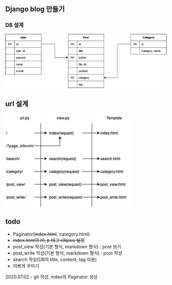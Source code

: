 ## Django blog 만들기

### DB 설계
![DB](md_image/blogDB.png)

## url 설계

![url](md_image/url.png)

## todo

* Paginator(~~index.html~~, category.html)
* ~~index.html의 h1, p 태그 ellipsis 설정~~
* post_view 작성(기본 형식, markdown 형식) : post 보기
* post_write 작성(기본 형식, markdown 형식) : post 작성
* search 작성(DB의 title, content, tag 이용)
* 이쁘게 꾸미기

2020.07.02 - git 작성, index의 Paginator 생성

